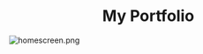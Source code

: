 <h1 align="center">My Portfolio</h1>
<p>
<img href="src/assets/homescreen.png" align="center" alt="homescreen.png">
</p>
